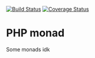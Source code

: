 [![Build Status](https://travis-ci.com/queyenth/php-fp.svg?branch=master)](https://travis-ci.com/queyenth/php-fp) [![Coverage Status](https://coveralls.io/repos/github/queyenth/php-fp/badge.svg?branch=master)](https://coveralls.io/github/queyenth/php-fp?branch=master)
# PHP monad
Some monads idk
